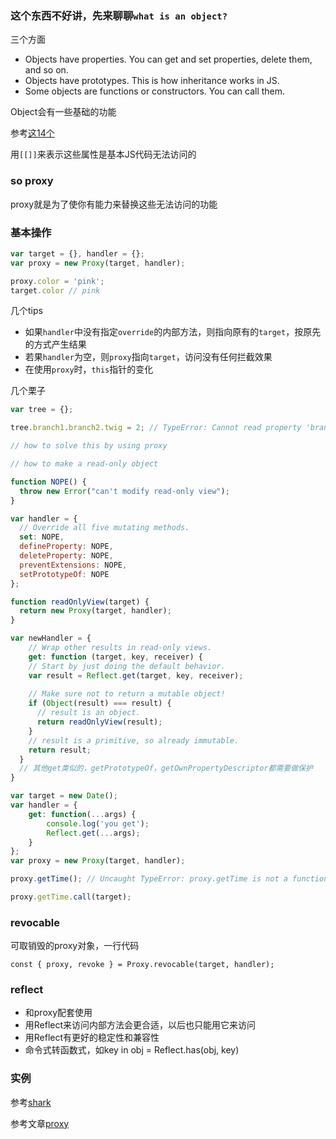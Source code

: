 ### 这个东西不好讲，先来聊聊`what is an object?`

三个方面

- Objects have properties. You can get and set properties, delete them, and so on.
- Objects have prototypes. This is how inheritance works in JS.
- Some objects are functions or constructors. You can call them.

Object会有一些基础的功能

参考[这14个](http://www.ecma-international.org/ecma-262/6.0/index.html#table-5)

用`[[]]`来表示这些属性是基本JS代码无法访问的

### so proxy

proxy就是为了使你有能力来替换这些无法访问的功能

### 基本操作

```JavaScript
var target = {}, handler = {};
var proxy = new Proxy(target, handler);

proxy.color = 'pink';
target.color // pink
```

几个tips

- 如果`handler`中没有指定`override`的内部方法，则指向原有的`target`，按原先的方式产生结果
- 若果`handler`为空，则`proxy`指向`target`，访问没有任何拦截效果
- 在使用`proxy`时，`this`指针的变化

几个栗子

```JavaScript
var tree = {};

tree.branch1.branch2.twig = 2; // TypeError: Cannot read property 'branch2' of undefined

// how to solve this by using proxy
```

```JavaScript
// how to make a read-only object

function NOPE() {
  throw new Error("can't modify read-only view");
}

var handler = {
  // Override all five mutating methods.
  set: NOPE,
  defineProperty: NOPE,
  deleteProperty: NOPE,
  preventExtensions: NOPE,
  setPrototypeOf: NOPE
};

function readOnlyView(target) {
  return new Proxy(target, handler);
}

var newHandler = {
	// Wrap other results in read-only views.
	get: function (target, key, receiver) {
    // Start by just doing the default behavior.
    var result = Reflect.get(target, key, receiver);
	
    // Make sure not to return a mutable object!
    if (Object(result) === result) {
      // result is an object.
      return readOnlyView(result);
    }
    // result is a primitive, so already immutable.
    return result;
  }
  // 其他get类似的，getPrototypeOf，getOwnPropertyDescriptor都需要做保护
}
```


```JavaScript
var target = new Date();
var handler = {
	get: function(...args) {
		console.log('you get');
		Reflect.get(...args);
	}
};
var proxy = new Proxy(target, handler);

proxy.getTime(); // Uncaught TypeError: proxy.getTime is not a function

proxy.getTime.call(target);
```

### revocable

可取销毁的proxy对象，一行代码

`const { proxy, revoke } = Proxy.revocable(target, handler);`

### reflect

- 和proxy配套使用
- 用Reflect来访问内部方法会更合适，以后也只能用它来访问
- 用Reflect有更好的稳定性和兼容性
- 命令式转函数式，如key in obj = Reflect.has(obj, key)


### 实例
参考[shark](https://www.trip.com/m/i18n/100012947/en_us.js)

参考文章[proxy](https://hacks.mozilla.org/2015/07/es6-in-depth-proxies-and-reflect/)